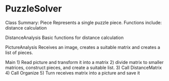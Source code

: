 # PuzzleSolver

Class Summary:
Piece
    Represents a single puzzle piece.
    Functions include: distance calculation

DistanceAnalysis
    Basic functions for distance calculation

PictureAnalysis
    Receives an image, creates a suitable matrix and creates a list of pieces.

Main
    1) Read picture and transform it into a matrix
    2) divide matrix to smaller matrices, construct pieces, and create a suitable
    list.
    3) Call DistanceMatrix
    4) Call Organize
    5) Turn receives matrix into a picture and save it